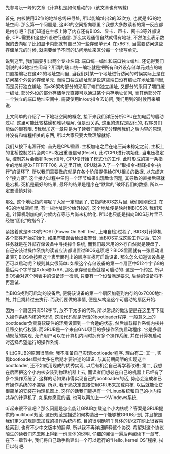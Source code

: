 先参考阮一峰的文章《计算机是如何启动的》(该文章也有转载)

首先, 内核使用32位的地址总线来寻址, 所以能编址出2的32次方, 也就是4G的地址空间. 那么第一个问题是, 这4G的空间指向哪里？我想大多数读者的第一反应都是内存吧？我们知道在主板上除了内存还有BIOS、显卡、声卡、网卡3等外部设备, CPU需要和这些外设进行通信. 那么实现通信自然就得有地址, 不然怎么表示数据的去向呢？比如显卡内部就有自己的一些存储单元4. 在x86下, 当需要访问这些存储单元的时候, 就需要给予不同的访问地址来区分每一个读写单元. 

说到这里, 我们需要引出两个专业名词: 端口统一编址和端口独立编址. 还记得我们刚说的4G地址空间吗？所谓的端口统一编址就是把所有和外设存储单元对应的端口直接编址在这4G的地址空间里, 当我们对某一个地址进行访问的时候实际上是在访问某个外设的存储单元. 而端口独立编址就是说这些端口没有编址在地址空间里, 而是另行独立编址. 而x86架构部分的采用了端口独立编址, 又部分的采用了端口统一编址. 部分外设的部分存储单元直接可以通过某个内存地址访问, 而其他部分在一个独立的端口地址空间中, 需要使用in/out指令去访问, 我们用到的时候再来细说. 

上文简单的介绍了一下地址空间的概念, 接下来我们详细分析CPU在加电后的启动过程. 这里可能比较枯燥和难以理解, 但是没关系, 这里的流程是固化的, 程序员们能做的很有限. 5我增加这一章只是为了读者们能够充分理解我们之后内容的原理, 并没有和编程相关的东西, 所以大家只要大致理解就好. 

我们从按下电源开始. 首先是CPU重置. 主板加电之后在电压尚未稳定之前, 主板上的北桥控制芯片会向CPU发出重置信号(Reset), 此时CPU进行初始化. 当电压稳定后, 控制芯片会撤销Reset信号, CPU便开始了模式化的工作. 此时形成的第一条指令的地址是0xFFFFFFF06, 从这里开始, CPU就进入了一个“取指令-翻译指令-执行”的循环了. 所以我们需要做的就是在各个阶段提供给CPU相关的数据, 以完成这个“接力赛”. 这个接力过程中任何一个环节如果出现致命问题, 其导致的直接后果就是宕机. 死机是最好的结果, 最坏的结果是程序在“默默的”破坏我们的数据, 所以一定要谨慎对待. 

那么, 这个地址指向哪呢？大家一定想到了, 它指向BIOS芯片里. 我们刚刚说过, 在4G的地址空间里, 有一些地址是分给外设的, 这个地址便是映射到BIOS的. 我们知道, 计算机刚加电的时候内存等芯片尚未初始化, 所以也只能是指向BIOS芯片里已经被“固化”的指令了. 

紧接着就是BIOS的POST(Power On Self Test, 上电自检)过程了, BIOS对计算机各个部件开始初始化, 如果有错误会给出报警音. 当BIOS完成这些工作之后, 它的任务就是在外部存储设备中寻找操作系统, 而我们最常用的外存自然就是硬盘了. 自己安装过操作系统的读者应该都设置过BIOS选项吧？BIOS里面就有一张启动设备表7, BIOS会按照这个表里面列出的顺序查找可启动设备. 那么怎么知道该设备是否可以启动呢？规则其实很简单: 如果这个存储设备的第一个扇区中512个字节8的最后两个字节是0x55和0xAA, 那么该存储设备就是可启动的. 这是一个约定, 所以BIOS会对这个列表中的设备逐一检测, 只要有一个设备满足要求, 后续的设备将不再测试. 

当BIOS找到可启动的设备后, 便将该设备的第一个扇区加载到内存的0x7C00地址处, 并且跳转过去执行. 而我们要做的事情, 便是从构造这个可启动的扇区开始. 

因为一个扇区只有512字节, 放不下太多的代码, 所以常规的做法便是在这里写下载入操作系统内核的代码9, 这段代码就是所谓的bootloader程序. 一般意义上的bootloader负责将软硬件的环境设置到一个合适的状态, 然后加载操作系统内核并且移交执行权限. 而GRUB是一个来自GNU项目的多操作系统启动程序. 它是多启动规范的实现, 允许用户可以在计算机内同时拥有多个操作系统, 并在计算机启动时选择希望运行的操作系统. 

引出GRUB的原因很简单: 我不准备自己实现bootloader程序. 理由有二: 其一, 实现bootloader牵扯太多在后期才要讲述的知识. 与其前期简陋的实现这个bootloader, 还不如就用现成的优秀实现, 以后有机会自己再学着改进; 第二, 我想在后面把这个小内核安装到物理机器上去, 而读者们想必在自己的机器上已经有了多个操作系统了. 这样的话如果非得实现自己的bootloader的话, 势必会造成和已有操作系统的不兼容. 所以, 我干脆决定直接使用GRUB来加载内核. 以后就能让它很简单的安装在物理机器上, 这样的话我们能拥有一个Linux系统和自己的小内核共存的计算机了. 如果你愿意的话, 也可以再加上一个Windows系统. 

听起来很不错吧？那么问题是怎么能让GRUB加载这个小内核呢？答案是GRUB提供的multiboot规范. 这份规范是描述如何构造出一个能够被GRUB识别, 并且按照我们定义的规则去加载的操作系统内核. 目的很明确吧？具体的协议在网上很容易检索到, 也有不少中文版本的翻译, 所以我不再详细解释这个协议. 希望对这个协议陌生的读者们先去网上得到一份具体的说明, 仔细的阅读一遍后再阅读下一章节. 在下一章节中, 我们将自己动手构建出一个可以运行的“Hello, kernel OS”程序, 拭目以待吧. 